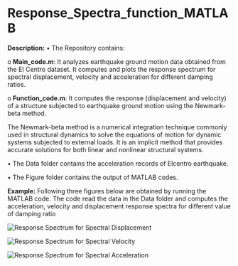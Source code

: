 # Response_Spectra_function_MATLAB
**Description:**
•	The Repository contains:


o	**Main_code.m**:  It analyzes earthquake ground motion data obtained from the EI Centro dataset. It computes and plots the response spectrum for spectral displacement, velocity and acceleration for different damping ratios.


o	**Function_code.m**:  It computes the response (displacement and velocity) of a structure subjected to earthquake ground motion using the Newmark-beta method.


The Newmark-beta method is a numerical integration technique commonly used in structural dynamics to solve the equations of motion for dynamic systems subjected to external loads. It is an implicit method that provides accurate solutions for both linear and nonlinear structural systems.


•	The Data folder contains the acceleration records of Elcentro earthquake.


•	The Figure folder contains the output of MATLAB codes.


**Example:**
Following three figures below are obtained by running the MATLAB code. The code read the data in the Data folder and computes the acceleration, velocity and displacement response spectra for different value of damping ratio

![Response Spectrum for Spectral Displacement](https://github.com/Samjhana-Sharma-Structural-Engineering/Response_Spectra_function_MATLAB/assets/158802977/2934b7dd-fab3-4d81-bd7e-e314892d9044)

![Response Spectrum for Spectral Velocity](https://github.com/Samjhana-Sharma-Structural-Engineering/Response_Spectra_function_MATLAB/assets/158802977/e85693c7-6c06-46a8-83cd-bc906fc87c5e)

![Response Spectrum for Spectral Acceleration](https://github.com/Samjhana-Sharma-Structural-Engineering/Response_Spectra_function_MATLAB/assets/158802977/a7fd8d7a-97c0-43c0-bc79-be70288e2a8b)
